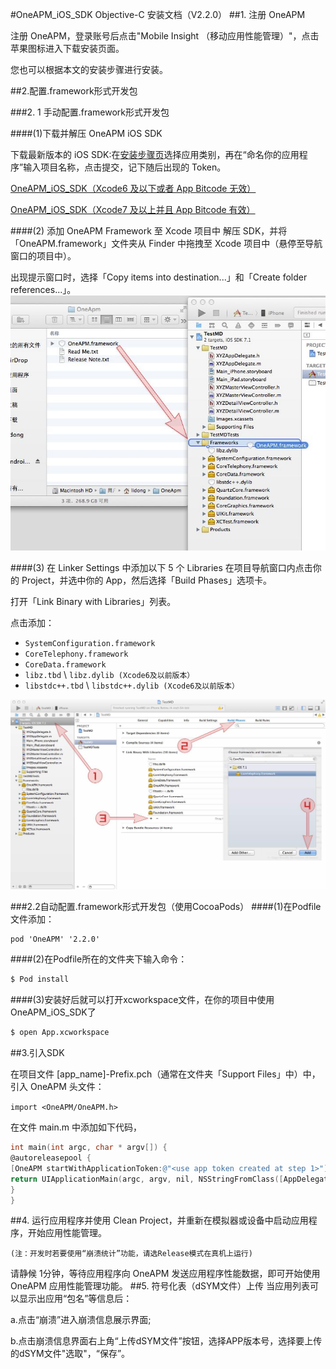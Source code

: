#OneAPM_iOS_SDK Objective-C 安装文档（V2.2.0）
##1. 注册 OneAPM

注册 OneAPM，登录账号后点击"Mobile Insight （移动应用性能管理）"，点击苹果图标进入下载安装页面。

您也可以根据本文的安装步骤进行安装。

##2.配置.framework形式开发包

###2. 1 手动配置.framework形式开发包

####(1)下载并解压 OneAPM iOS SDK

下载最新版本的 iOS SDK:在[安装步骤页](https://mobile.oneapm.com/mobile/app/setup#/)选择应用类别，再在“命名你的应用程序”输入项目名称，点击提交，记下随后出现的 Token。 

[OneAPM_iOS_SDK（Xcode6 及以下或者 App Bitcode 无效）](https://download.oneapm.com/ios_agent/iOS_SDK_latest_Xcode6.zip)

 [OneAPM_iOS_SDK（Xcode7 及以上并且 App Bitcode 有效）](https://download.oneapm.com/ios_agent/iOS_SDK_latest_Xcode7.zip)
 
####(2) 添加 OneAPM Framework 至 Xcode 项目中
解压 SDK，并将「OneAPM.framework」文件夹从 Finder 中拖拽至 Xcode 项目中（悬停至导航窗口的项目中）。

出现提示窗口时，选择「Copy items into destination...」和「Create folder references...」。
![](mi-ios-1.jpg)

####(3) 在 Linker Settings 中添加以下 5 个 Libraries
在项目导航窗口内点击你的 Project，并选中你的 App，然后选择「Build Phases」选项卡。

打开「Link Binary with Libraries」列表。

点击添加：

- `SystemConfiguration.framework`
- `CoreTelephony.framework`
- `CoreData.framework`
- `libz.tbd` \ `libz.dylib (Xcode6及以前版本）`
- `libstdc++.tbd` \ `libstdc++.dylib (Xcode6及以前版本）`

![Libraries](mi-ios-2.jpg)

###2.2自动配置.framework形式开发包（使用CocoaPods）
####(1)在Podfile文件添加：


```
pod 'OneAPM' '2.2.0'
```
####(2)在Podfile所在的文件夹下输入命令：


```bash
$ Pod install 
```

####(3)安装好后就可以打开xcworkspace文件，在你的项目中使用OneAPM_iOS_SDK了

```bash
$ open App.xcworkspace 
```

##3.引入SDK

在项目文件 [app_name]-Prefix.pch（通常在文件夹「Support Files」中）中，引入 OneAPM 头文件：

`
import <OneAPM/OneAPM.h>
`

在文件 main.m 中添加如下代码，

```objective-c
int main(int argc, char * argv[]) {
@autoreleasepool {
[OneAPM startWithApplicationToken:@"<use app token created at step 1>"];
return UIApplicationMain(argc, argv, nil, NSStringFromClass([AppDelegate class]));
}
}
```

##4. 运行应用程序并使用
Clean Project，并重新在模拟器或设备中启动应用程序，开始应用性能管理。

`(注：开发时若要使用“崩溃统计”功能，请选Release模式在真机上运行)`

请静候 1分钟，等待应用程序向 OneAPM 发送应用程序性能数据，即可开始使用 OneAPM 应用性能管理功能。
##5. 符号化表（dSYM文件）上传
当应用列表可以显示出应用“包名”等信息后：

a.点击“崩溃”进入崩溃信息展示界面;

b.点击崩溃信息界面右上角“上传dSYM文件”按钮，选择APP版本号，选择要上传的dSYM文件"选取"，“保存”。